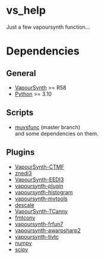 # vs_help
Just a few vapoursynth function... 
# Dependencies
## General
* [VapourSynth](https://www.vapoursynth.com/) >= R58
* [Python](https://www.python.org/) >= 3.10
## Scripts
* [muvsfunc](https://github.com/WolframRhodium/muvsfunc) (master branch)\
and some dependencies on them.
## Plugins
* [VapourSynth-CTMF](https://github.com/HomeOfVapourSynthEvolution/VapourSynth-CTMF)
* [znedi3](https://github.com/sekrit-twc/znedi3)
* [VapourSynth-EEDI3](https://github.com/HomeOfVapourSynthEvolution/VapourSynth-EEDI3)
* [vapoursynth-plugin](https://github.com/AkarinVS/vapoursynth-plugin)
* [vapoursynth-histogram](https://github.com/AmusementClub/vapoursynth-histogram)
* [vapoursynth-mvtools](https://github.com/dubhater/vapoursynth-mvtools)
* [descale](https://github.com/Irrational-Encoding-Wizardry/descale)
* [VapourSynth-TCanny](https://github.com/HomeOfVapourSynthEvolution/VapourSynth-TCanny)
* [fmtconv](https://github.com/EleonoreMizo/fmtconv)
* [vapoursynth-frfun7](https://github.com/dubhater/vapoursynth-frfun7)
* [vapoursynth-awarpsharp2](https://github.com/dubhater/vapoursynth-awarpsharp2)
* [vapoursynth-tivtc](https://github.com/dubhater/vapoursynth-tivtc)
* [numpy](https://github.com/numpy/numpy)
* [scipy](https://github.com/scipy/scipy)
